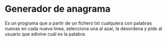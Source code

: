 # Generador de anagrama

Es un programa que a partir de un fichero txt cualquiera con palabras nuevas en cada nueva linea, selecciona
una al azar, la desordena y pide al usuario que adivine cuál es la palabra.
